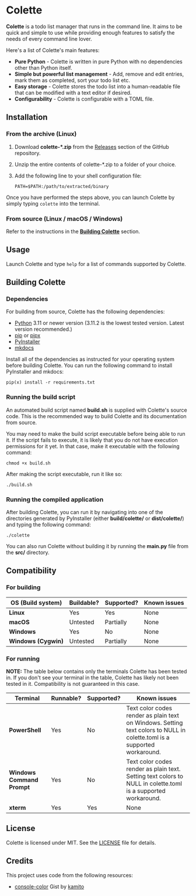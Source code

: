 # Colette

**Colette** is a todo list manager that runs in the command line. It aims to be quick and simple to use while providing enough features to satisfy the needs of every command line lover.

Here's a list of Colette's main features:

- **Pure Python** - Colette is written in pure Python with no dependencies other than Python itself.
- **Simple but powerful list management** - Add, remove and edit entries, mark them as completed, sort your todo list etc.
- **Easy storage** - Colette stores the todo list into a human-readable file that can be modified with a text editor if desired.
- **Configurability** - Colette is configurable with a TOML file.

## Installation

### From the archive (Linux)

1. Download **colette-*.zip** from the [Releases](https://github.com/MFG38/colette/releases) section of the GitHub repository.
2. Unzip the entire contents of colette-*.zip to a folder of your choice.
3. Add the following line to your shell configuration file:

    `PATH=$PATH:/path/to/extracted/binary`

Once you have performed the steps above, you can launch Colette by simply typing `colette` into the terminal.

### From source (Linux / macOS / Windows)

Refer to the instructions in the **[Building Colette](#building-colette)** section.

## Usage

Launch Colette and type `help` for a list of commands supported by Colette.

## Building Colette

### Dependencies

For building from source, Colette has the following dependencies:
* [Python](https://www.python.org/) 3.11 or newer version (3.11.2 is the lowest tested version. Latest version recommended.)
* [pip](https://pypi.org/project/pip/) or [pipx](https://github.com/pypa/pipx)
* [PyInstaller](https://pyinstaller.org/)
* [mkdocs](https://www.mkdocs.org/)

Install all of the dependencies as instructed for your operating system before building Colette. You can run the following command to install PyInstaller and mkdocs:

    pip(x) install -r requirements.txt

### Running the build script

An automated build script named **build.sh** is supplied with Colette's source code. This is the recommended way to build Colette and its documentation from source.

You may need to make the build script executable before being able to run it. If the script fails to execute, it is likely that you do not have execution permissions for it yet. In that case, make it executable with the following command:

    chmod +x build.sh

After making the script executable, run it like so:

    ./build.sh

### Running the compiled application

After building Colette, you can run it by navigating into one of the directories generated by PyInstaller (either **build/colette/** or **dist/colette/**) and typing the following command:

    ./colette

You can also run Colette without building it by running the **main.py** file from the **src/** directory.

## Compatibility

### For building

|OS (Build system)      |Buildable?     |Supported? |Known issues           |
|-----------------------|---------------|-----------|-----------------------|
|**Linux**              |Yes            |Yes        |None                   |
|**macOS**              |Untested       |Partially  |None                   |
|**Windows**            |Yes            |No         |None                   |
|**Windows (Cygwin)**   |Untested       |Partially  |None                   |

### For running

**NOTE:** The table below contains only the terminals Colette has been tested in. If you don't see your terminal in the table, Colette has likely not been tested in it. Compatibility is not guaranteed in this case.

|Terminal                   |Runnable?      |Supported? |Known issues           |
|---------------------------|---------------|-----------|-----------------------|
|**PowerShell**             |Yes            |No         |Text color codes render as plain text on Windows. Setting text colors to NULL in colette.toml is a supported workaround.     |
|**Windows Command Prompt** |Yes            |No         |Text color codes render as plain text. Setting text colors to NULL in colette.toml is a supported workaround.     |
|**xterm**                  |Yes            |Yes        |None                   |

## License

Colette is licensed under MIT. See the [LICENSE](./LICENSE) file for details.

## Credits

This project uses code from the following resources:
* [console-color](https://gist.github.com/kamito/704813) Gist by [kamito](https://gist.github.com/kamito)